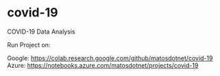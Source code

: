 # covid-19
COVID-19 Data Analysis

Run Project on:

  Google: https://colab.research.google.com/github/matosdotnet/covid-19
  Azure:  https://notebooks.azure.com/matosdotnet/projects/covid-19
